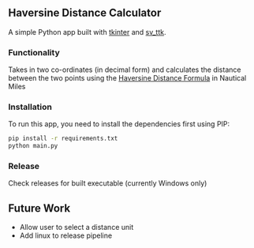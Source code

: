 ## Haversine Distance Calculator

A simple Python app built with [tkinter](https://docs.python.org/3/library/tkinter.html) and [sv_ttk](https://github.com/rdbende/Sun-Valley-ttk-theme).

### Functionality

Takes in two co-ordinates (in decimal form) and calculates the distance between the two points using the [Haversine Distance Formula](https://en.wikipedia.org/wiki/Haversine_formula) in Nautical Miles

### Installation

To run this app, you need to install the dependencies first using PIP:

```bash
pip install -r requirements.txt
python main.py
```

### Release

Check releases for built executable (currently Windows only)

## Future Work

- Allow user to select a distance unit
- Add linux to release pipeline
